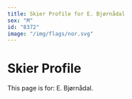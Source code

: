 ```yaml
---
title: Skier Profile for E. Bjørnådal
sex: "M"
id: "8372"
image: "/img/flags/nor.svg" 
---
```


# Skier Profile

This page is for: E. Bjørnådal.
    